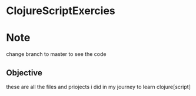 # ClojureScriptExercies
# Note 
change branch to master to see the code

## Objective
these are all the files and priojects i did in my journey to learn clojure[script]
